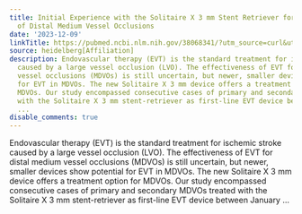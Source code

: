```yaml
---
title: Initial Experience with the Solitaire X 3 mm Stent Retriever for the Treatment
  of Distal Medium Vessel Occlusions
date: '2023-12-09'
linkTitle: https://pubmed.ncbi.nlm.nih.gov/38068341/?utm_source=curl&utm_medium=rss&utm_campaign=pubmed-2&utm_content=1FakS-2QOkCT8HsMOQP1bCRQ4YzyumYOmxmF0moLsQ3dFB1E9V&fc=20220326224207&ff=20231209170736&v=2.17.9.post6+86293ac
source: heidelberg[Affiliation]
description: Endovascular therapy (EVT) is the standard treatment for ischemic stroke
  caused by a large vessel occlusion (LVO). The effectiveness of EVT for distal medium
  vessel occlusions (MDVOs) is still uncertain, but newer, smaller devices show potential
  for EVT in MDVOs. The new Solitaire X 3 mm device offers a treatment option for
  MDVOs. Our study encompassed consecutive cases of primary and secondary MDVOs treated
  with the Solitaire X 3 mm stent-retriever as first-line EVT device between January
  ...
disable_comments: true
---
```

Endovascular therapy (EVT) is the standard treatment for ischemic stroke caused by a large vessel occlusion (LVO). The effectiveness of EVT for distal medium vessel occlusions (MDVOs) is still uncertain, but newer, smaller devices show potential for EVT in MDVOs. The new Solitaire X 3 mm device offers a treatment option for MDVOs. Our study encompassed consecutive cases of primary and secondary MDVOs treated with the Solitaire X 3 mm stent-retriever as first-line EVT device between January ...